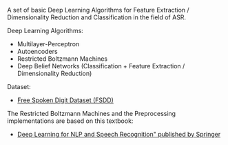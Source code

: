 A set of basic Deep Learning Algorithms for Feature Extraction / Dimensionality Reduction and Classification in the field of ASR.

Deep Learning Algorithms:
* Multilayer-Perceptron
* Autoencoders
* Restricted Boltzmann Machines
* Deep Belief Networks (Classification + Feature Extraction / Dimensionality Reduction)

Dataset:
* [Free Spoken Digit Dataset (FSDD)](https://github.com/Jakobovski/free-spoken-digit-dataset)

The Restricted Boltzmann Machines and the Preprocessing implementations are based on this textbook:
* [Deep Learning for NLP and Speech Recognition" published by Springer](https://github.com/SpringerNLP)
